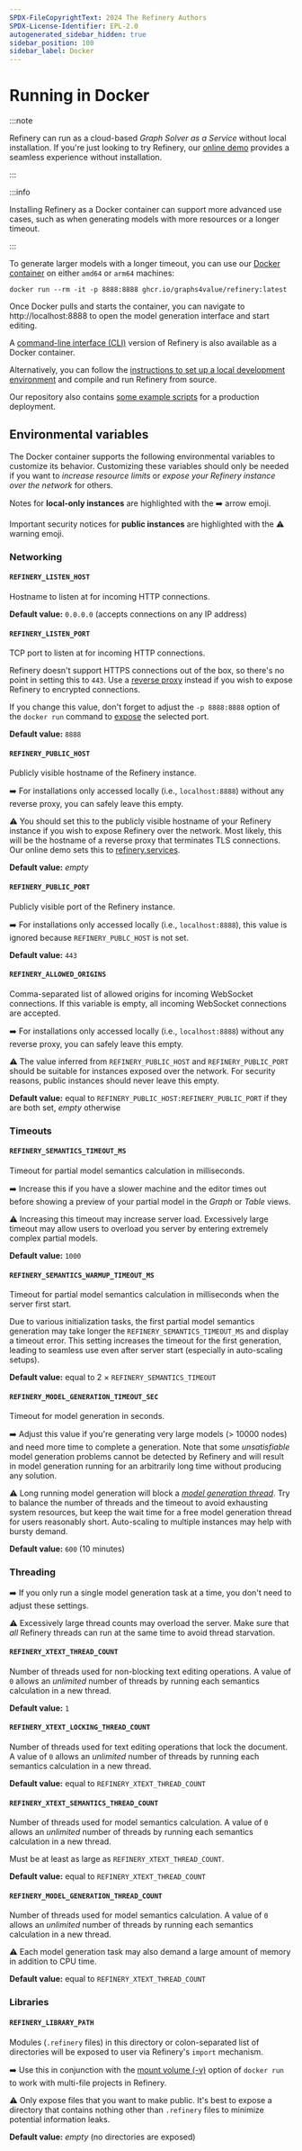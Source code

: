 ```yaml
---
SPDX-FileCopyrightText: 2024 The Refinery Authors
SPDX-License-Identifier: EPL-2.0
autogenerated_sidebar_hidden: true
sidebar_position: 100
sidebar_label: Docker
---
```


# Running in Docker

:::note

Refinery can run as a cloud-based _Graph Solver as a Service_ without local installation.
If you're just looking to try Refinery, our [online demo](https://refinery.services/) provides a seamless experience without installation.

:::

:::info

Installing Refinery as a Docker container can support more advanced use cases, such as when generating models with more resources or a longer timeout.

:::

To generate larger models with a longer timeout, you can use our [Docker container](https://github.com/graphs4value/refinery/pkgs/container/refinery) on either `amd64` or `arm64` machines:

```shell
docker run --rm -it -p 8888:8888 ghcr.io/graphs4value/refinery:latest
```

Once Docker pulls and starts the container, you can navigate to http://localhost:8888 to open the model generation interface and start editing.

A [command-line interface (CLI)](cli) version of Refinery is also available as a Docker container.

Alternatively, you can follow the [instructions to set up a local development environment](/develop/contributing) and compile and run Refinery from source.

Our repository also contains [some example scripts](https://github.com/graphs4value/refinery/blob/main/scripts/production/README.md) for a production deployment.

## Environmental variables

The Docker container supports the following environmental variables to customize its behavior.
Customizing these variables should only be needed if you want to _increase resource limits_ or _expose your Refinery instance over the network_ for others.

Notes for **local-only instances** are highlighted with the :arrow_right: arrow emoji.

Important security notices for **public instances** are highlighted with the :warning: warning emoji.

### Networking

#### `REFINERY_LISTEN_HOST`

Hostname to listen at for incoming HTTP connections.

**Default value:** `0.0.0.0` (accepts connections on any IP address)

#### `REFINERY_LISTEN_PORT`

TCP port to listen at for incoming HTTP connections.

Refinery doesn't support HTTPS connections out of the box, so there's no point in setting this to `443`. Use a [reverse proxy](https://en.wikipedia.org/wiki/Reverse_proxy) instead if you wish to expose Refinery to encrypted connections.

If you change this value, don't forget to adjust the `-p 8888:8888` option of the `docker run` command to [expose](https://docs.docker.com/reference/cli/docker/container/run/#publish) the selected port.

**Default value:** `8888`

#### `REFINERY_PUBLIC_HOST`

Publicly visible hostname of the Refinery instance.

:arrow_right: For installations only accessed locally (i.e., `localhost:8888`) without any reverse proxy, you can safely leave this empty.

:warning: You should set this to the publicly visible hostname of your Refinery instance if you wish to expose Refinery over the network. Most likely, this will be the hostname of a reverse proxy that terminates TLS connections. Our online demo sets this to [refinery.services](https://refinery.services/).

**Default value:** _empty_

#### `REFINERY_PUBLIC_PORT`

Publicly visible port of the Refinery instance.

:arrow_right: For installations only accessed locally (i.e., `localhost:8888`), this value is ignored because `REFINERY_PUBLC_HOST` is not set.

**Default value:** `443`

#### `REFINERY_ALLOWED_ORIGINS`

Comma-separated list of allowed origins for incoming WebSocket connections. If this variable is empty, all incoming WebSocket connections are accepted.

:arrow_right: For installations only accessed locally (i.e., `localhost:8888`) without any reverse proxy, you can safely leave this empty.

:warning: The value inferred from `REFINERY_PUBLIC_HOST` and `REFINERY_PUBLIC_PORT` should be suitable for instances exposed over the network. For security reasons, public instances should never leave this empty.

**Default value:** equal to `REFINERY_PUBLIC_HOST:REFINERY_PUBLIC_PORT` if they are both set, _empty_ otherwise

### Timeouts

#### `REFINERY_SEMANTICS_TIMEOUT_MS`

Timeout for partial model semantics calculation in milliseconds.

:arrow_right: Increase this if you have a slower machine and the editor times out before showing a preview of your partial model in the _Graph_ or _Table_ views.

:warning: Increasing this timeout may increase server load. Excessively large timeout may allow users to overload you server by entering extremely complex partial models.

**Default value:** `1000`

#### `REFINERY_SEMANTICS_WARMUP_TIMEOUT_MS`

Timeout for partial model semantics calculation in milliseconds when the server first start.

Due to various initialization tasks, the first partial model semantics generation may take longer the `REFINERY_SEMANTICS_TIMEOUT_MS` and display a timeout error. This setting increases the timeout for the first generation, leading to seamless use even after server start (especially in auto-scaling setups).

**Default value:** equal to 2 &times; `REFINERY_SEMANTICS_TIMEOUT`

#### `REFINERY_MODEL_GENERATION_TIMEOUT_SEC`

Timeout for model generation in seconds.

:arrow_right: Adjust this value if you're generating very large models (> 10000 nodes) and need more time to complete a generation. Note that some _unsatisfiable_ model generation problems cannot be detected by Refinery and will result in model generation running for an arbitrarily long time without producing any solution.

:warning: Long running model generation will block a [_model generation thread_](#refinery_model_generation_thread_count). Try to balance the number of threads and the timeout to avoid exhausting system resources, but keep the wait time for a free model generation thread for users reasonably short. Auto-scaling to multiple instances may help with bursty demand.

**Default value:** `600` (10 minutes)

### Threading

:arrow_right: If you only run a single model generation task at a time, you don't need to adjust these settings.

:warning: Excessively large thread counts may overload the server. Make sure that _all_ Refinery threads can run at the same time to avoid thread starvation.

#### `REFINERY_XTEXT_THREAD_COUNT`

Number of threads used for non-blocking text editing operations. A value of `0` allows an _unlimited_ number of threads by running each semantics calculation in a new thread.

**Default value:** `1`

#### `REFINERY_XTEXT_LOCKING_THREAD_COUNT`

Number of threads used for text editing operations that lock the document. A value of `0` allows an _unlimited_ number of threads by running each semantics calculation in a new thread.

**Default value:** equal to `REFINERY_XTEXT_THREAD_COUNT`

#### `REFINERY_XTEXT_SEMANTICS_THREAD_COUNT`

Number of threads used for model semantics calculation. A value of `0` allows an _unlimited_ number of threads by running each semantics calculation in a new thread.

Must be at least as large as `REFINERY_XTEXT_THREAD_COUNT`.

**Default value:** equal to `REFINERY_XTEXT_THREAD_COUNT`

#### `REFINERY_MODEL_GENERATION_THREAD_COUNT`

Number of threads used for model semantics calculation. A value of `0` allows an _unlimited_ number of threads by running each semantics calculation in a new thread.

:warning: Each model generation task may also demand a large amount of memory in addition to CPU time.

**Default value:** equal to `REFINERY_XTEXT_THREAD_COUNT`

### Libraries

#### `REFINERY_LIBRARY_PATH`

Modules (`.refinery` files) in this directory or colon-separated list of directories will be exposed to user via Refinery's `import` mechanism.

:arrow_right: Use this in conjunction with the [mount volume (-v)](https://docs.docker.com/reference/cli/docker/container/run/#volume) option of `docker run` to work with multi-file projects in Refinery.

:warning: Only expose files that you want to make public. It's best to expose a directory that contains nothing other than `.refinery` files to minimize potential information leaks.

**Default value:** _empty_ (no directories are exposed)

